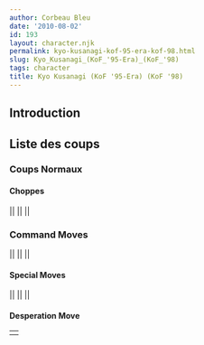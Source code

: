 ```yaml
---
author: Corbeau Bleu
date: '2010-08-02'
id: 193
layout: character.njk
permalink: kyo-kusanagi-kof-95-era-kof-98.html
slug: Kyo_Kusanagi_(KoF_'95-Era)_(KoF_'98)
tags: character
title: Kyo Kusanagi (KoF '95-Era) (KoF '98)
---
```


## Introduction

## Liste des coups

### Coups Normaux

#### Choppes

||
||
||

### Command Moves

||
||
||

#### Special Moves

||
||
||

#### Desperation Move

|     |
|-----|
|     |